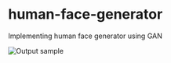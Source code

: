 # human-face-generator

Implementing human face generator using GAN


![Output sample](https://github.com/sreeja-g/human-face-generator/blob/master/human_face_generator.gif)
